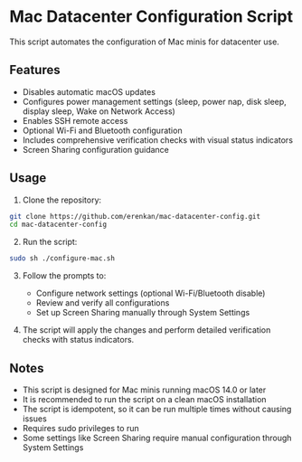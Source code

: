 # Mac Datacenter Configuration Script

This script automates the configuration of Mac minis for datacenter use.

## Features

- Disables automatic macOS updates
- Configures power management settings (sleep, power nap, disk sleep, display sleep, Wake on Network Access)
- Enables SSH remote access
- Optional Wi-Fi and Bluetooth configuration
- Includes comprehensive verification checks with visual status indicators
- Screen Sharing configuration guidance

## Usage

1. Clone the repository:

```bash
git clone https://github.com/erenkan/mac-datacenter-config.git
cd mac-datacenter-config
```

2. Run the script:

```bash
sudo sh ./configure-mac.sh
```

3. Follow the prompts to:

   - Configure network settings (optional Wi-Fi/Bluetooth disable)
   - Review and verify all configurations
   - Set up Screen Sharing manually through System Settings

4. The script will apply the changes and perform detailed verification checks with status indicators.

## Notes

- This script is designed for Mac minis running macOS 14.0 or later
- It is recommended to run the script on a clean macOS installation
- The script is idempotent, so it can be run multiple times without causing issues
- Requires sudo privileges to run
- Some settings like Screen Sharing require manual configuration through System Settings
